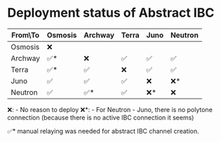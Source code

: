 # Deployment status of Abstract IBC

| From\To  | Osmosis | Archway | Terra | Juno | Neutron |
|---       |---------|---------|-------|------|---------|
| Osmosis  |   ❌    |         |       |      |         |
| Archway  |   ✅*   |   ❌    |  ✅   |  ✅  |   ✅    |
| Terra    |   ✅*   |   ✅    |  ❌   |  ✅  |   ✅    |
| Juno     |   ✅    |   ✅    |  ✅   |  ❌  |   ❌*   |
| Neutron  |   ✅    |   ✅*   |  ✅   |  ❌* |   ❌    |

❌: - No reason to deploy
❌*:  - For Neutron - Juno, there is no polytone connection (because there is no active IBC connection it seems)

✅* manual relaying was needed for abstract IBC channel creation.
